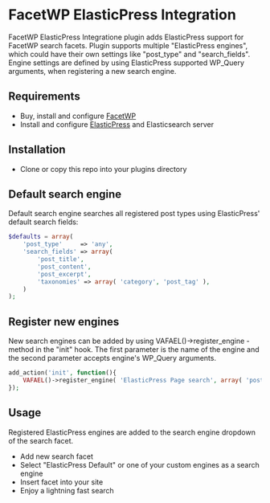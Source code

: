# FacetWP ElasticPress Integration
FacetWP ElasticPress Integratione plugin adds ElasticPress support for FacetWP search facets. Plugin supports multiple "ElasticPress engines", which could have their own settings like "post_type" and "search_fields". Engine settings are defined by using ElasticPress supported WP_Query arguments, when registering a new search engine.

## Requirements
- Buy, install and configure [FacetWP](https://facetwp.com/)
- Install and configure [ElasticPress](https://github.com/10up/ElasticPress) and Elasticsearch server

## Installation
- Clone or copy this repo into your plugins directory

## Default search engine
Default search engine searches all registered post types using ElasticPress' default search fields:

```php
$defaults = array(
	'post_type'     => 'any',
	'search_fields' => array(
		'post_title',
		'post_content',
		'post_excerpt',
		'taxonomies' => array( 'category', 'post_tag' ),
	)
);
```

## Register new engines

New search engines can be added by using VAFAEL()->register_engine -method in the "init" hook.
The first parameter is the name of the engine and the second parameter accepts engine's WP_Query arguments.

```php
add_action('init', function(){
	VAFAEL()->register_engine( 'ElasticPress Page search', array( 'post_type' => 'page' ) );
});
```

## Usage
Registered ElasticPress engines are added to the search engine dropdown of the search facet.
- Add new search facet
- Select "ElasticPress Default" or one of your custom engines as a search engine
- Insert facet into your site
- Enjoy a lightning fast search
